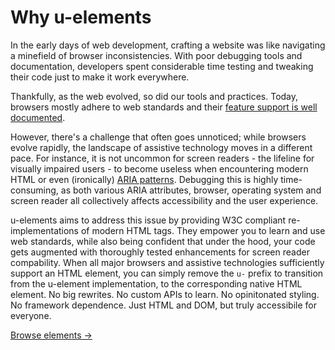 # Why u-elements

> <!-- Used to hide first <p> -->

In the early days of web development, crafting a website was like navigating a minefield of browser inconsistencies. With poor debugging tools and documentation, developers spent considerable time testing and tweaking their code just to make it work everywhere.

Thankfully, as the web evolved, so did our tools and practices. Today, browsers mostly adhere to web standards and their [feature support is well documented](https://caniuse.com/).

However, there's a challenge that often goes unnoticed; while browsers evolve rapidly, the landscape of assistive technology moves in a different pace. For instance, it is not uncommon for screen readers - the lifeline for visually impaired users - to become useless when encountering modern HTML or even (ironically) [ARIA patterns](https://www.w3.org/WAI/ARIA/apg/patterns/). Debugging this is highly time-consuming, as both various ARIA attributes, browser, operating system and screen reader all collectively affects accessibility and the user experience.

u-elements aims to address this issue by providing W3C compliant re-implementations of modern HTML tags. They empower you to learn and use web standards, while also being confident that under the hood, your code gets augmented with thoroughly tested enhancements for screen reader compability. When all major browsers and assistive technologies sufficiently support an HTML element, you can simply remove the `u-` prefix to transition from the u-element implementation, to the corresponding native HTML element. No big rewrites. No custom APIs to learn. No opinitonated styling. No framework dependence. Just HTML and DOM, but truly accessibile for everyone.

[Browse elements &rarr;](/elements/)

<!--Through thorough testing accross all major devices, browsers and screen readers, u-elements is able to handles screen reader compatibility under the hood, while you can focus on learning and implementing standard HTML practices, while still being confident that your code will be accessible to all users.

<!--what might appear as a screen reader issue, can actually stem from the complex interaction of data between the browser, operating system, and screen reader, making debugging and testing a nightmare again.

It can be tricky to figure out what's causing the problem because it involves a lot of different parts like the browser and the operating system.

Problems attributed to screen readers may not always be the fault of the screen reader alone. The interaction between the web browser, operating system, and the screen reader can cause issues that are difficult to debug and resolve.

And while this might seem like a screen reader issue, it can infact be caused by the dance of data being passed between browser, operative system and screen reader.

Moreover, the user experience is no longer scoped to the browser, but a cooperation also with the operating system and the screen reader, making debugging (and blame) a nightmare.

Moreover, since both ARIA attributes, browser, operating system and screen reader now all affects the user experience, debugging becomes a nightmare.

The issue can both lie in the browser, the operative system or the screen reader itself, as all these need to cooperate.

Is this the screen readers fault? Not necessarily. Browser first [converts HTML to a accessibility tree](https://developer.mozilla.org/en-US/docs/Glossary/Accessibility_tree), then hand it over to the operative system, which again hands it over assistive technologies (i.e. screen reader). 

if this is the screen reader, operative system, browser or combination or ARIA attribute, since different ARIA attributes affects each other, and the flow of data goes browser converting HTML to [accessibility tree](https://developer.mozilla.org/en-US/docs/Glossary/Accessibility_tree), hand it over to the operative system, which again hands it over the screen reader (or other assistive technology) -->

<!-- For developers, this presents a dilemma.
Should you trust to web standards to be accessible?
Should you trust a NPM package claiming good accesibility?
Or should you start manually testing your product in all combinations of screen readers, browsers and devices?

While they strive to adhere to best practices and standards in their code, ensuring accessibility across various screen reader software remains a daunting task. Each screen reader interprets HTML and ARIA elements differently, leading to inconsistencies in how users with disabilities experience web content. -->

<!--Even some [W3C Aria Patterns](https://www.w3.org/WAI/ARIA/apg/patterns/) are yet too modern, making the functionality in might still be hidden or unusable.

It is not uncommon, that using a despite browsers having made significant progress towards consistent web standard support, 
The web ecosystem enjoys a high level of interoperability, despite intense competition between browser vendors.
However, despite web development being smoother than ever, there's a challenge that often goes unnoticed: the landscape of (inconsistent) assistive technologies. While browser do a good job of consistent rendering, screen readers - the lifeline for users with visual impairments - still struggle with poor support for HTML and ARIA specifications. 

<!--- to popular belief each browser and screen reader interprets the [accessibility tree](https://developer.mozilla.org/en-US/docs/Glossary/Accessibility_tree) differently, leading to inconsistencies in how users with disabilities experience the web.--

While browsers have made significant strides in rendering web content consistently, screen readers - the lifeline for users with visual impairments - still struggle with disparate support for HTML and ARIA specifications.

<!--However, amidst the celebration of smoother web development experiences, there's a hidden challenge that often goes unnoticed: the landscape of assistive technologies. While browsers have made significant strides in rendering web content consistently, screen readers - the lifeline for users with visual impairments - still struggle with disparate support for HTML and ARIA specifications.-->

<!--For developers, this presents a dilemma. While they strive to adhere to best practices and standards in their code, ensuring accessibility across various screen reader software remains a daunting task. Each screen reader interprets HTML and ARIA elements differently, leading to inconsistencies in how users with disabilities experience web content.-->

<!-- Enter u-elements, a project designed to bridge this accessibility gap. At its core, u-elements encourages developers to adhere closely to HTML standards while offering a layer of abstraction that handles screen reader compatibility under the hood. By adopting u-elements, developers can focus on learning and implementing standard HTML practices, confident that their code will be accessible to users across different screen reader platforms.

The goal of u-elements is not to replace existing accessibility practices but to complement them. By providing a standardized approach to handling screen reader compatibility, u-elements aims to make web development more inclusive and accessible for all users.

In a world where digital experiences play an increasingly central role in our lives, ensuring accessibility should be a fundamental priority for developers. With projects like u-elements leading the charge, we move closer to a web that truly serves everyone, regardless of their abilities or impairments.-->